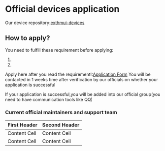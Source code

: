 # Official devices application
Our device repository:[exthmui-devices
](https://github.com/exthmui-devices)

## How to apply?
You need to fulfill these requirement before applying:  

  1.
  2.


Apply here after you read the requirement!:[Application Form]()
You will be contacted in 1 weeks time after verification by our officials on whether your application is successful

If your application is successful,you will be added into our official group(you need to have communication tools like QQ)

### Current official maintainers and support team
| First Header  | Second Header |
| ------------- | ------------- |
| Content Cell  | Content Cell  |
| Content Cell  | Content Cell  |
